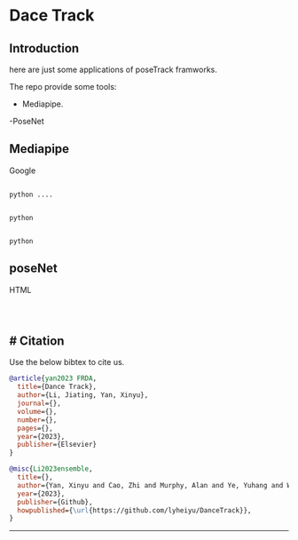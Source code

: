 # Dace Track





## Introduction

here are just some applications of poseTrack framworks.


The repo provide some tools:  

- Mediapipe.

-PoseNet





## Mediapipe




Google









```

python ....

```





```

python 

```






```

python 

```

## poseNet


HTML
```



```

## # Citation

Use the below bibtex to cite us.

```BibTeX
@article{yan2023 FRDA,
  title={Dance Track},
  author={Li, Jiating, Yan, Xinyu},
  journal={},
  volume={},
  number={},
  pages={},
  year={2023},
  publisher={Elsevier}
}

@misc{Li2023ensemble,
  title={},
  author={Yan, Xinyu and Cao, Zhi and Murphy, Alan and Ye, Yuhang and Wang, Xinwu and Qiao, Yuansong},
  year={2023},
  publisher={Github},
  howpublished={\url{https://github.com/lyheiyu/DanceTrack}},
}

```
* * * * *


